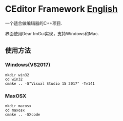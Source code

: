 # CEditor Framework [English](README_en.md)

一个适合做编辑器的C++项目.

界面使用Dear ImGui实现，支持Windows和Mac.

## 使用方法

### Windows(VS2017)

```
mkdir win32
cd win32
cmake .. -G"Visual Studio 15 2017" -Tv141

```

### MaxOSX

```
mkdir macosx
cd maxosx
cmake .. -GXcode
```


